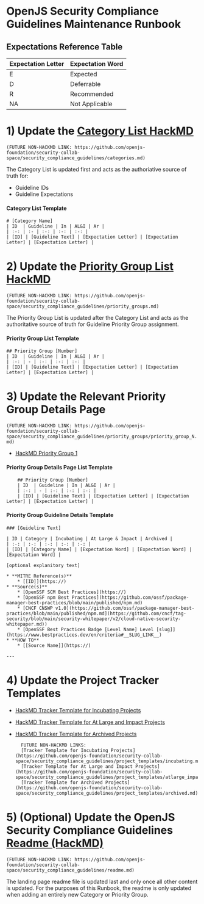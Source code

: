 # OpenJS Security Compliance Guidelines Maintenance Runbook


## Expectations Reference Table

| Expectation Letter | Expectation Word |
| :- | :- |
| E | Expected |
| D | Deferrable |
| R | Recommended |
| NA | Not Applicable |

# 1) Update the [Category List HackMD](https://hackmd.io/@rudd/ry6JwxCuC)

`(FUTURE NON-HACKMD LINK: https://github.com/openjs-foundation/security-collab-space/security_compliance_guidelines/categories.md)`

The Category List is updated first and acts as the authoriative source of truth for:
* Guideline IDs
* Guideline Expectations

#### Category List Template

    # [Category Name]
    | ID  | Guideline | In | AL&I | Ar |
    | :-: | :- | :-: | :-: | :-: | 
    | [ID] | [Guideline Text] | [Expectation Letter] | [Expectation Letter] | [Expectation Letter] | 

# 2) Update the [Priority Group List HackMD](https://hackmd.io/@rudd/rygTVZROC)

`(FUTURE NON-HACKMD LINK: https://github.com/openjs-foundation/security-collab-space/security_compliance_guidelines/priority_groups.md)`

The Priority Group List is updated after the Category List and acts as the authoritative source of truth for Guideline Priority Group assignment.

#### Priority Group List Template

    ## Priority Group [Number]
    | ID  | Guideline | In | AL&I | Ar | 
    | :-: | - | :-: | :-: | :-: | 
    | [ID] | [Guideline Text] | [Expectation Letter] | [Expectation Letter] | [Expectation Letter] |

# 3) Update the Relevant Priority Group Details Page

`(FUTURE NON-HACKMD LINK: https://github.com/openjs-foundation/security-collab-space/security_compliance_guidelines/priority_groups/priority_group_N.md)`

* [HackMD Priority Group 1](https://hackmd.io/@rudd/rJchQ-AdR)

#### Priority Group Details Page List Template

        ## Priority Group [Number]
        | ID  | Guideline | In | AL&I | Ar | 
        | :-: | - | :-: | :-: | :-: | 
        | [ID] | [Guideline Text] | [Expectation Letter] | [Expectation Letter] | [Expectation Letter] |


#### Priority Group Guideline Details Template

    ### [Guideline Text]

    | ID | Category | Incubating | At Large & Impact | Archived |
    | :-: | :-: | :-: | :-: | :-: |
    | [ID] | [Category Name] | [Expectation Word] | [Expectation Word] | [Expectation Word] |

    [optional explanitory text]

    * **MITRE Reference(s)**
        * [[ID]](https://)
    * **Source(s)**
        * [OpenSSF SCM Best Practices](https://)
        * [OpenSSF npm Best Practices](https://github.com/ossf/package-manager-best-practices/blob/main/published/npm.md)
        * [CNCF CNSWP v1.0](https://github.com/ossf/package-manager-best-practices/blob/main/published/npm.md](https://github.com/cncf/tag-security/blob/main/security-whitepaper/v2/cloud-native-security-whitepaper.md))
        * [OpenSSF Best Practices Badge [Level Name] Level [slug]](https://www.bestpractices.dev/en/criteria#__SLUG_LINK__)
    * **HOW TO**
        * [[Source Name]](https://) 
    
    ---

# 4) Update the Project Tracker Templates

* [HackMD Tracker Template for Incubating Projects](https://hackmd.io/@rudd/rk1SUbRd0)
* [HackMD Tracker Template for At Large and Impact Projects](https://hackmd.io/@rudd/SJoDKbR_C)
* [HackMD Tracker Template for Archived Projects](https://hackmd.io/@rudd/B1X3KZ0OC)

        FUTURE NON-HACKMD LINKS:
        [Tracker Template for Incubating Projects](https://github.com/openjs-foundation/security-collab-space/security_compliance_guidelines/project_templates/incubating.md)
        [Tracker Template for At Large and Impact Projects](https://github.com/openjs-foundation/security-collab-space/security_compliance_guidelines/project_templates/atlarge_impact.md)
        [Tracker Template for Archived Projects](https://github.com/openjs-foundation/security-collab-space/security_compliance_guidelines/project_templates/archived.md)


# 5) (Optional) Update the OpenJS Security Compliance Guidelines [Readme (HackMD)](https://hackmd.io/@rudd/BkhV9Z0O0)

`(FUTURE NON-HACKMD LINK: https://github.com/openjs-foundation/security-collab-space/security_compliance_guidelines/readme.md)`

The landing page readme file is updated last and only once all other content is updated. For the purposes of this Runbook, the readme is only updated when adding an entirely new Category or Priority Group.





